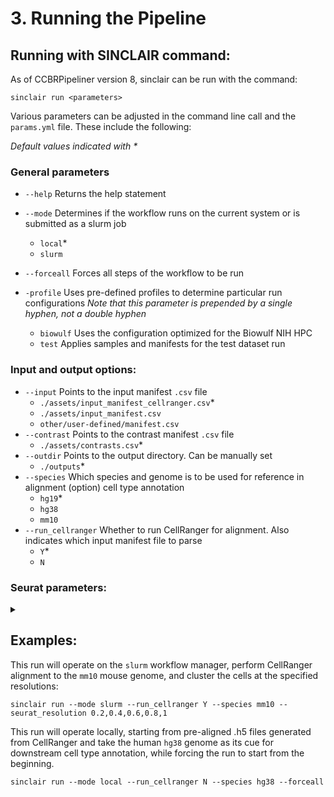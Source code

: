 # 3. Running the Pipeline

## Running with SINCLAIR command:

As of CCBRPipeliner version 8, sinclair can be run with the command:

```
sinclair run <parameters>
```

Various parameters can be adjusted in the command line call and the `params.yml` file. These include the following:

_Default values indicated with \*_

### General parameters

- `--help` Returns the help statement
- `--mode` Determines if the workflow runs on the current system or is submitted as a slurm job
  - `local`\*
  - `slurm`
- `--forceall` Forces all steps of the workflow to be run
- `-profile` Uses pre-defined profiles to determine particular run configurations
  _Note that this parameter is prepended by a single hyphen, not a double hyphen_

  - `biowulf` Uses the configuration optimized for the Biowulf NIH HPC
  - `test` Applies samples and manifests for the test dataset run

### Input and output options:

- `--input` Points to the input manifest `.csv` file
  - `./assets/input_manifest_cellranger.csv`\*
  - `./assets/input_manifest.csv`
  - `other/user-defined/manifest.csv`
- `--contrast` Points to the contrast manifest `.csv` file
  - `./assets/contrasts.csv`\*
- `--outdir` Points to the output directory. Can be manually set
  - `./outputs`\*
- `--species` Which species and genome is to be used for reference in alignment (option) cell type annotation
  - `hg19`\*
  - `hg38`
  - `mm10`
- `--run_cellranger` Whether to run CellRanger for alignment. Also indicates which input manifest file to parse
  - `Y`\*
  - `N`

### Seurat parameters:

<details>
<summary></summary>

- `vars_to_regress` Variables whose effects should be regressed to eliminate potential noise
  - `percent.mt`
  - `nFeature_RNA`
  - `S.Score`
  - `G2M.Score`
  - `nCount_RNA`
- `qc_filtering` Filtering method
  - `miqc`\* Uses the MiQC parameters
  - `manual` Uses the
- `nCount_RNA_max` Maximum number of reads allowed per cell. Cells exceeding the threshold are removed
  - 50000\*
- `nCount_RNA_min` Minimum number of reads allowed per cell. Cells below the threshold are removed
  - 1000\*
- `nFeatures_RNA_max` Maximum number of features (e.g. genes) allowed per cell
  - 5000\*
- `nFeature_RNA_min` Minimum number of features (e.g. genes) allowed per cell
  - 200\*
- `percent_mt_max` Maximum mitochondrial percentage allowed per cell
  - 10\*
- `percent_mt_min` Minimum mitochondrial percentage allowed per cell
  - 0\*
- `run_doublet_finder` Boolean for running the DoubletFinder tool (default T)
- `seurat_resolution` Comma-separated string for resolutions to use when finding unsupervised clusters
  - "0.1,0.2,0.3,0.5,0.6,0.8,1"\*
- `npcs` Number of principal components calculated and used downstream in neighbor-identification, dimensionality reduction (e.g. UMAP/T-SNE), and unsupervised clustering
  - 50\*
  </details>

## Examples:

This run will operate on the `slurm` workflow manager, perform CellRanger alignment to the `mm10` mouse genome, and cluster the cells at the specified resolutions:

```
sinclair run --mode slurm --run_cellranger Y --species mm10 --seurat_resolution 0.2,0.4,0.6,0.8,1
```

This run will operate locally, starting from pre-aligned .h5 files generated from CellRanger and take the human `hg38` genome as its cue for downstream cell type annotation, while forcing the run to start from the beginning.

```
sinclair run --mode local --run_cellranger N --species hg38 --forceall
```
